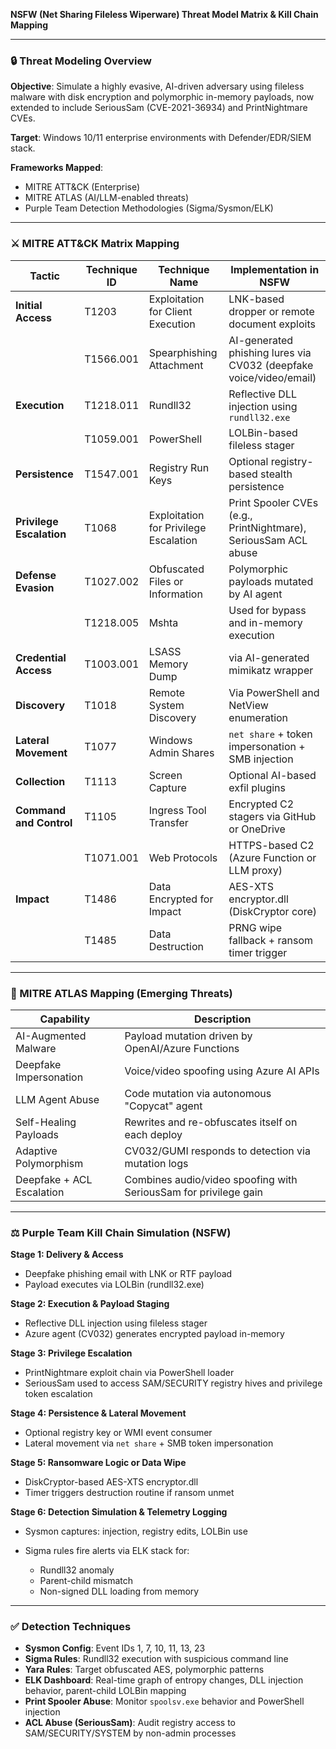**NSFW (Net Sharing Fileless Wiperware) Threat Model Matrix & Kill Chain Mapping**

---

### 🔒 Threat Modeling Overview

**Objective**: Simulate a highly evasive, AI-driven adversary using fileless malware with disk encryption and polymorphic in-memory payloads, now extended to include SeriousSam (CVE-2021-36934) and PrintNightmare CVEs.

**Target**: Windows 10/11 enterprise environments with Defender/EDR/SIEM stack.

**Frameworks Mapped**:

* MITRE ATT\&CK (Enterprise)
* MITRE ATLAS (AI/LLM-enabled threats)
* Purple Team Detection Methodologies (Sigma/Sysmon/ELK)

---

### ⚔️ MITRE ATT\&CK Matrix Mapping

| Tactic                   | Technique ID | Technique Name                        | Implementation in NSFW                                             |
| ------------------------ | ------------ | ------------------------------------- | ------------------------------------------------------------------ |
| **Initial Access**       | T1203        | Exploitation for Client Execution     | LNK-based dropper or remote document exploits                      |
|                          | T1566.001    | Spearphishing Attachment              | AI-generated phishing lures via CV032 (deepfake voice/video/email) |
| **Execution**            | T1218.011    | Rundll32                              | Reflective DLL injection using `rundll32.exe`                      |
|                          | T1059.001    | PowerShell                            | LOLBin-based fileless stager                                       |
| **Persistence**          | T1547.001    | Registry Run Keys                     | Optional registry-based stealth persistence                        |
| **Privilege Escalation** | T1068        | Exploitation for Privilege Escalation | Print Spooler CVEs (e.g., PrintNightmare), SeriousSam ACL abuse    |
| **Defense Evasion**      | T1027.002    | Obfuscated Files or Information       | Polymorphic payloads mutated by AI agent                           |
|                          | T1218.005    | Mshta                                 | Used for bypass and in-memory execution                            |
| **Credential Access**    | T1003.001    | LSASS Memory Dump                     | via AI-generated mimikatz wrapper                                  |
| **Discovery**            | T1018        | Remote System Discovery               | Via PowerShell and NetView enumeration                             |
| **Lateral Movement**     | T1077        | Windows Admin Shares                  | `net share` + token impersonation + SMB injection                  |
| **Collection**           | T1113        | Screen Capture                        | Optional AI-based exfil plugins                                    |
| **Command and Control**  | T1105        | Ingress Tool Transfer                 | Encrypted C2 stagers via GitHub or OneDrive                        |
|                          | T1071.001    | Web Protocols                         | HTTPS-based C2 (Azure Function or LLM proxy)                       |
| **Impact**               | T1486        | Data Encrypted for Impact             | AES-XTS encryptor.dll (DiskCryptor core)                           |
|                          | T1485        | Data Destruction                      | PRNG wipe fallback + ransom timer trigger                          |

---

### 📃 MITRE ATLAS Mapping (Emerging Threats)

| Capability                | Description                                                      |
| ------------------------- | ---------------------------------------------------------------- |
| AI-Augmented Malware      | Payload mutation driven by OpenAI/Azure Functions                |
| Deepfake Impersonation    | Voice/video spoofing using Azure AI APIs                         |
| LLM Agent Abuse           | Code mutation via autonomous "Copycat" agent                     |
| Self-Healing Payloads     | Rewrites and re-obfuscates itself on each deploy                 |
| Adaptive Polymorphism     | CV032/GUMI responds to detection via mutation logs               |
| Deepfake + ACL Escalation | Combines audio/video spoofing with SeriousSam for privilege gain |

---

### ⚖️ Purple Team Kill Chain Simulation (NSFW)

**Stage 1: Delivery & Access**

* Deepfake phishing email with LNK or RTF payload
* Payload executes via LOLBin (rundll32.exe)

**Stage 2: Execution & Payload Staging**

* Reflective DLL injection using fileless stager
* Azure agent (CV032) generates encrypted payload in-memory

**Stage 3: Privilege Escalation**

* PrintNightmare exploit chain via PowerShell loader
* SeriousSam used to access SAM/SECURITY registry hives and privilege token escalation

**Stage 4: Persistence & Lateral Movement**

* Optional registry key or WMI event consumer
* Lateral movement via `net share` + SMB token impersonation

**Stage 5: Ransomware Logic or Data Wipe**

* DiskCryptor-based AES-XTS encryptor.dll
* Timer triggers destruction routine if ransom unmet

**Stage 6: Detection Simulation & Telemetry Logging**

* Sysmon captures: injection, registry edits, LOLBin use
* Sigma rules fire alerts via ELK stack for:

  * Rundll32 anomaly
  * Parent-child mismatch
  * Non-signed DLL loading from memory

---

### ✅ Detection Techniques

* **Sysmon Config**: Event IDs 1, 7, 10, 11, 13, 23
* **Sigma Rules**: Rundll32 execution with suspicious command line
* **Yara Rules**: Target obfuscated AES, polymorphic patterns
* **ELK Dashboard**: Real-time graph of entropy changes, DLL injection behavior, parent-child LOLBin mapping
* **Print Spooler Abuse**: Monitor `spoolsv.exe` behavior and PowerShell injection
* **ACL Abuse (SeriousSam)**: Audit registry access to SAM/SECURITY/SYSTEM by non-admin processes


